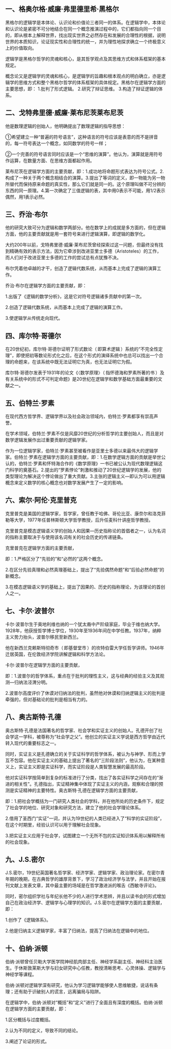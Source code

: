 ## 一、格奥尔格·威廉·弗里德里希·黑格尔

黑格尔的逻辑学是本体论、认识论和价值论三者同一的体系。在逻辑学中，本体论和认识论是紧密不可分地结合在同一个概念推演过程中的，它们都指向同一个目的，即从根本上解释世界，找出现实世界之必然存在和发展的合理性的根据，说明世界的本质知识，论证现实性和合理性的统一，并为理性地探求确立一个终极意义上的价值取向。

逻辑学是黑格尔哲学的灵魂和核心，是其哲学观点及其思维方式和体系框架的基本规定。

概念论又是逻辑学的灵魂和核心，是逻辑学的旨趣和根本观点的明白确立，亦是逻辑学的思维方式和整个黑格尔哲学的体系框架的具体规定。黑格尔在逻辑学方面的主要思想，即：
1.批判了形式逻辑。
2.研究了辩证思维。
3.构造了辩证逻辑的体系。

## 二、戈特弗里德·威廉·莱布尼茨莱布尼茨

他是数理逻辑的创始人，他明确提出了数理逻辑的指导思想：

①希望建立一种“普遍的符号语言”，这种语言的符号应该是表意的而不是拼音的，每一符号表达一个概念，如同数学的符号一样；

②一个完善的符号语言同时应该是一个“思维的演算”。他认为，演算就是用符号作运算，在数量方面、在思维方面都起作用。

莱布尼茨在逻辑学方面的主要贡献，即：1.成功地将命题形式表达为符号公式。2.构成了一种关于两个概念相结合的演算。3.提出了等词的定义，即一物能为另一物所替代而保持原来命题的真实性，那么它们就是同一的。这个原理叫做不可分辨的东西的同一原理。4.第一次确定了三值逻辑的表，其中用0表示不可能，用1/2表示偶然，用1表示必然。

## 三、乔治·布尔

他的研究大致可分为逻辑和数学两部分。他在数学上的成就是多方面的，但在逻辑方面，他的主要贡献就是用一套符号来进行逻辑演算，即逻辑的数学化。

大约200年以前，戈特弗里德·威廉·莱布尼茨曾经探索过这一问题，但最终没有找到精确有效的表示方法，因为它牵涉到改进亚里士多德（Aristoteles）的工作，而人们对于改进亚里士多德的工作的尝试总有点犹豫不决。

布尔凭着他卓越的才干，创造了逻辑代数系统，从而基本上完成了逻辑的演算工作。

乔治·布尔在逻辑学方面的主要贡献，即：

1.出版了《逻辑的数学分析》，这是它对符号逻辑诸多贡献中的第一次。

2.创造了逻辑代数系统，从而基本上完成了逻辑的演算工作。

3.使逻辑学从传统走向现代。

## 四、库尔特·哥德尔

在20世纪初，库尔特·哥德尔证明了形式数论（ 即算术逻辑 ）系统的“不完全性定理”，即使把初等数论形式化之后，在这个形式的演绎系统中也总可以找出一个合理的命题来，在该系统中既无法证明它为真，也无法证明它为假。

库尔特·哥德尔发表于1931年的论文《〈数学原理〉（ 指怀德海和罗素所著的书 ）及有关系统中的形式不可判定命题》是20世纪在逻辑学和数学基础方面最重要的文献之一。

## 五、伯特兰·罗素

 在现代西方哲学界、逻辑学界以及社会政治领域内，伯特兰·罗素都享有崇高声誉。

在学术领域，伯特兰·罗素不仅是风靡20世纪的分析哲学的主要创始人，而且是对数学逻辑发展作出过重要贡献的逻辑学家。

 作为一位逻辑学家，伯特兰·罗素甚至被看作是亚里士多德以来最伟大的逻辑学家。伯特兰·罗素在逻辑学方面的主要贡献，即：1.在数学逻辑方面的贡献是举世公认的，伯特兰·罗素和怀特海合作的《数学原理》一书已被公认为现代数理逻辑这门科学的奠基石。2.提出的“罗素悖论”刺激和推动了20世纪逻辑学的发展，他的类型理论为解决这个悖论做出了重大贡献。3.主张的逻辑主义—即认为可以用逻辑概念来定义数学的核心概念也对数学发展产生了一定的影响。

## 六、索尔·阿伦·克里普克

克里普克是美国的逻辑学家，哲学家，曾任教于哈佛、哥伦比亚、康奈尔和洛克菲勒等大学，1977年任普林斯顿大学哲学教授，后升任麦科什讲座哲学教授。

克里普克是模态逻辑语义学的创始人和因果—历史指称论的首倡者之一，认为名词的指称主要取决于与使用该名词有关的社会历史的传递链条。

克里普克在逻辑学方面的主要贡献，

即：1.严格区分了“先验的”和“必然的”这两个概念。

2.在区分先验真理和必然真理基础上，提出了“先验偶然命题”和“后验必然命题”的新概念。

3.在模态逻辑语义学的基础上，提出了因果的、历史的指称理论，为该理论的首创人之一。

## 七、卡尔·波普尔

卡尔·波普尔生于奥地利维也纳的一个犹太裔中产阶级家庭，毕业于维也纳大学。1928年，他获授哲学博士学位，1930年至1936年间在中学任教。1937年，纳粹主义势力抬头，波普尔移民至新西兰。

他在新西兰克赖斯特彻奇市（ 即基督堂市 ）的坎特伯雷大学任哲学讲师。1946年迁居英国，在伦敦经济学院讲解逻辑和科学方法论。

卡尔·波普尔在逻辑学方面的主要贡献，

即：1.波普尔的哲学体系，重点在于批判的理性主义，这与经典的经验主义及其观测—归纳法泾渭分明。

2.波普尔高度评价了休谟对归纳法的批判，虽然他对休谟和归纳逻辑主义的批判是牵强的，但对基础论的批判是相当有力的。

## 八、奥古斯特·孔德 

奥古斯特·孔德是法国著名的哲学家、社会学和实证主义的创始人。孔德开创了社会学这一学科，被尊称为“社会学之父”。他创立的实证主义学说是西方哲学由近代转入现代的重要标志之一。

同时，实证主义是孔德确立的关于实证科学的哲学体系，被认为与神学、形而上学互不包容。他在实证主义的基础上提出了著名的“三阶段法则”，他认为，在某种意义上，实证主义即是实证科学，而实证阶段是人类智慧发展的最高阶段。

他对实证科学按简单到复杂的标准进行了分类，找出了各实证科学之间存在的“渐进的相关性”。孔德指出，实证精神集中体现了实证主义的内涵，观察和合理的预测是实证精神的主要特性。奥古斯特·孔德在逻辑学方面的主要贡献，

即：1.把社会学概括为一门研究人类社会的学科，并在他所处的历史条件下，规定了社会学的地位、研究对象和研究方法，建立了他的社会学理论体系。

2.借用了圣西门“实证”一词，并认为19世纪的人类已经进入了“科学的实证阶段”，在这个时期里，经验认识可以用于理解社会现象。

3.把实证主义应用于社会学，试图建立一个无所不包的实证知识体系用以解释所有的社会现象。

## 九、J.S.密尔

J.S.密尔，19世纪英国著名哲学家、经济学家、逻辑学家、政治理论家。在密尔青年期的晚期，在古典哲学的雄厚背景下，学习了政治经济学与法学，并且开始在报刊文献上发表文章，其中最主要的场域是在哲学激进派的喉舌《西敏寺评论》。

同时，密尔组织学社与年纪长他不少的人进行学术思辨，并且以读书会的形式增加自己在政治经济学、逻辑学与心理学的知识。J.S.密尔在逻辑学方面的主要贡献，即：

1.创作了《逻辑体系》。

2.他是归纳主义逻辑学家，丰富了归纳法，提高了归纳法在逻辑中的地位。

## 十、伯纳·派顿

伯纳·派顿曾任贝勒大学医学院神经肌肉部主任、神经学系副主任、神经科主治医生。于休斯敦莱斯大学与妇女研究中心任教，教授清晰思考、心灵体操、逻辑学与神经学等课程。

伯纳·派顿对逻辑学深有研究，他认为学习逻辑学能够使人思维敏捷，说话有条理；还有助于识破别人的谎言，远离骗局与陷阱。

在逻辑学中，伯纳·派顿对“概括”和“定义”进行了全面且有深度的概括。伯纳·派顿在逻辑学方面的主要贡献，即：

1.区分概括与过度概括。

2.认为不同的定义，导致不同的结论。

3.阐述了论证的形式。

